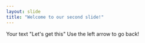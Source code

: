 ```yaml
---
layout: slide
title: "Welcome to our second slide!"
---
```

Your text "Let's get this"
Use the left arrow to go back!
